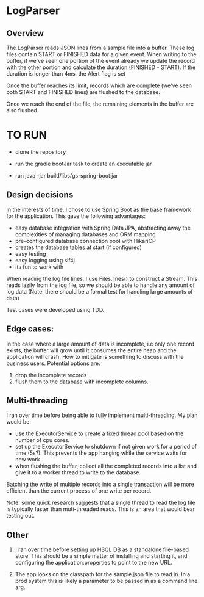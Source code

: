 # LogParser

## Overview
The LogParser reads JSON lines from a sample file into a buffer.
These log files contain START or FINISHED data for a given event.
When writing to the buffer, if we've seen one portion of the event already we update the record with the other portion
and calculate the duration (FINISHED - START). If the duration is longer than 4ms, the Alert flag is set

Once the buffer reaches its limit, records which are complete (we've seen both START and FINISHED lines) are flushed to
the database.

Once we reach the end of the file, the remaining elements in the buffer are also flushed.

TO RUN
======
- clone the repository
- run the gradle bootJar task to create an executable jar

- run java -jar build/libs/gs-spring-boot.jar <path to input file>


Design decisions
----------------
In the interests of time, I chose to use Spring Boot as the base framework for the application.
This gave the following advantages:
- easy database integration with Spring Data JPA, abstracting away the complexities of managing databases and ORM mapping
- pre-configured database connection pool with HikariCP
- creates the database tables at start (if configured)
- easy testing
- easy logging using slf4j
- its fun to work with

When reading the log file lines, I use Files.lines() to construct a Stream.
This reads lazily from the log file, so we should be able to handle any amount of log data
(Note: there should be a formal test for handling large amounts of data)

Test cases were developed using TDD.

Edge cases:
----------
In the case where a large amount of data is incomplete, i.e only one record exists, the buffer will grow until it consumes
the entire heap and the application will crash.
How to mitigate is something to discuss with the business users. Potential options are:
1. drop the incomplete records
2. flush them to the database with incomplete columns.

Multi-threading
---------------
I ran over time before being able to fully implement multi-threading.
My plan would be:
- use the ExecutorService to create a fixed thread pool based on the number of cpu cores.
- set up the ExecutorService to shutdown if not given work for a period of time (5s?).
This prevents the app hanging while the service waits for new work
- when flushing the buffer, collect all the completed records into a list and give it to a worker thread to write to the
database.

Batching the write of multiple records into a single transaction will be more efficient than the current process of
one write per record.


Note: some quick research suggests that a single thread to read the log file is typically faster than muti-threaded reads.
This is an area that would bear testing out.

Other
-----
1. I ran over time before setting up HSQL DB as a standalone file-based store.
This should be a simple matter of installing and starting it, and configuring the application.properties to point to the
new URL.

2. The app looks on the classpath for the sample.json file to read in.
In a prod system this is likely a parameter to be passed in as a command line arg.


